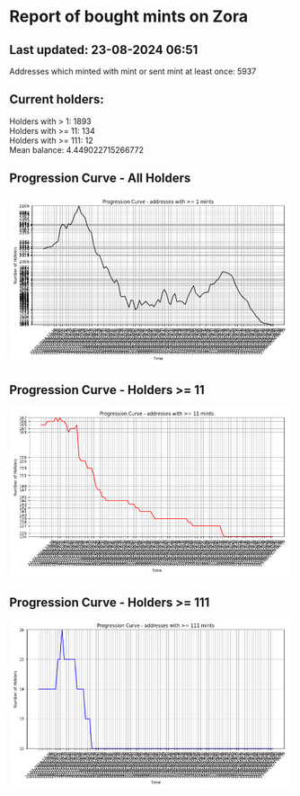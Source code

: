 # Report of bought mints on Zora
## Last updated: 23-08-2024 06:51
Addresses which minted with mint or sent mint at least once: 5937

## Current holders:
Holders with > 1: 1893  
Holders with >= 11: 134  
Holders with >= 111: 12  
Mean balance: 4.449022715266772  

## Progression Curve - All Holders
![addresses with >= 1 mint](progression_curve_all.png)
## Progression Curve - Holders >= 11
![addresses with >= 11 mints](progression_curve_gt_11.png)
## Progression Curve - Holders >= 111
![addresses with >= 111 mints](progression_curve_gt_111.png)
